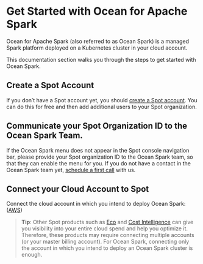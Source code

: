 # Get Started with Ocean for Apache Spark

Ocean for Apache Spark (also referred to as Ocean Spark) is a managed Spark platform deployed on a Kubernetes cluster in your cloud account.

This documentation section walks you through the steps to get started with Ocean Spark.

## Create a Spot Account

If you don’t have a Spot account yet, you should [create a Spot account](https://console.spotinst.com/spt/auth/signUp). You can do this for free and then add additional users to your Spot organization.

## Communicate your Spot Organization ID to the Ocean Spark Team.

If the Ocean Spark menu does not appear in the Spot console navigation bar, please provide your Spot organization ID to the Ocean Spark team, so that they can enable the menu for you. If you do not have a contact in the Ocean Spark team yet, [schedule a first call](https://calendly.com/oceanspark/demo) with us.

## Connect your Cloud Account to Spot

Connect the cloud account in which you intend to deploy Ocean Spark: ([AWS](connect-your-cloud-provider/aws-account))

> **Tip**: Other Spot products such as [Eco](https://docs.spot.io/eco/) and [Cost Intelligence](https://docs.spot.io/cost-intelligence/) can give you visibility into your entire cloud spend and help you optimize it. Therefore, these products may require connecting multiple accounts (or your master billing account). For Ocean Spark, connecting only the account in which you intend to deploy an Ocean Spark cluster is enough.

